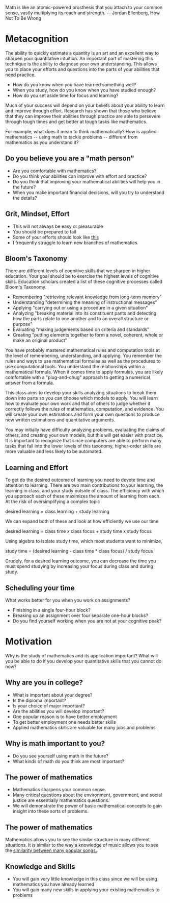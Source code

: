 Math is like an atomic-powered prosthesis that you attach to your common sense, vastly multiplying its reach and strength. -- Jordan Ellenberg, How Not To Be Wrong

# Metacognition

The ability to quickly estimate a quantity is an art and an excellent way to sharpen your quantitative intuition.
An important part of mastering this technique is the ability to diagnose
your own understanding.  This allows you to place your efforts and
questions into the parts of your abilities that need practice.

- How do you know when you have learned something well?
- When you study, how do you know when you have studied enough?
- How do you set aside time for focus and learning?

Much of your success will depend on your beliefs about your ability to learn and improve through effort.
Research has shown that those who believe that they can improve their abilities through practice are able to persevere through tough times and get better at tough tasks like mathematics.

For example, what does it mean to think mathematically?  How is applied
mathematics -- using math to tackle problems --
different from mathematics as you understand it?


## Do you believe you are a "math person"

- Are you comfortable with mathematics?
- Do you think your abilities can improve with effort and practice?
- Do you think that improving your mathematical abilities will help you in the future?
- When you make important financial decisions, will you try to understand the details?

## Grit, Mindset, Effort

- This will not always be easy or pleasurable
- You should be prepared to fail
- Some of your efforts should look like [this](https://t.co/gpISMANVMz)
- I frequently struggle to learn new branches of mathematics


## Bloom's Taxonomy

There are different levels of cognitive skills that we sharpen in higher
education.  Your goal should be to exercise the highest levels of
cognitive skills.
Education scholars created a list of these cognitive processes called Bloom's Taxonomy.

- Remembering "retrieving relevant knowledge from long-term memory"
- Understanding "determining the meaning of instructional messages"
- Applying "carrying out or using a procedure in a given situation"
- Analyzing "breaking material into its constituent pants and detecting how the parts relate to one another and to an overall structure or purpose"
- Evaluating "making judgements based on criteria and standards"
- Creating "putting elements together to form a novel, coherent, whole or make an original product"

You have probably mastered mathematical rules and computation tools at the level of remembering, understanding, and applying.
You remember the rules and ways to use mathematical formulas as well as the procedures to use computational tools.
You understand the relationships within a mathematical formula.
When it comes time to apply formulas, you are likely comfortable with a "plug-and-chug" approach to getting a numerical answer from a formula.

This class aims to develop your skills analyzing situations to break them down into parts so you can choose which models to apply.
You will learn how to evaluate your own work and that of others to judge whether it correctly follows the rules of mathematics, computation, and evidence.
You will create your own estimations and form your own questions to produce new written estimations and quantitative arguments.

You may initially have difficulty analyzing problems, evaluating the claims of others, and creating your own models, but this will get easier with practice.
It is important to recognize that since computers are able to perform many tasks that fall into the lower levels of this taxonomy, higher-order skills are more valuable and less likely to be automated.

## Learning and Effort

To get do the desired outcome of learning you need to devote time and attention to learning.
There are two main contributions to your learning, the learning in class, and your study outside of class.
The efficiency with which you approach each of these maximizes the amount of learning from each.
At the risk of oversimplifying a complex topic

desired learning = class learning + study learning

We can expand both of these and look at how efficiently we use our time

desired learning = class time x class focus + study time x study focus

Using algebra to isolate study time, which most students want to minimize,

study time = (desired learning - class time * class focus) / study focus

Crudely, for a desired learning outcome, you can decrease the time you must spend studying by increasing your focus during class and during study.

<!-- dustin bakkie, epic higher ed -->
<!-- thomas frank, college info geek -->

## Scheduling your time

What works better for you when you work on assignments?

- Finishing in a single four-hour block?
- Breaking up an assignment over four separate one-hour blocks?
- Do you find yourself working when you are not at your cognitive peak?


# Motivation

Why is the study of mathematics and its application important?
What will you be able to do if you develop your quantitative skills that you cannot do now?


## Why are you in college?

- What is important about your degree?
- Is the diploma important?
- Is your choice of major important?
- Are the abilities you will develop important?
- One popular reason is to have better employment
- To get better employment one needs better skills
- Applied mathematics skills are valuable for many jobs and problems

## Why is math important to you?

- Do you see yourself using math in the future?
- What kinds of math do you think are most important?

## The power of mathematics

- Mathematics sharpens your common sense.
- Many critical questions about the environment, government, and social
justice are essentially mathematics questions.
- We will demonstrate the power of basic mathematical concepts to gain
insight into these sorts of problems.

## The power of mathematics

Mathematics allows you to see the similar structure in many different
situations.  It is similar to the way a knowledge of music allows you to
see the
[similarity between many popular
songs.](https://www.youtube.com/watch?v=QpB_40hYjXU)

## Knowledge and Skills

- You will gain very little knowledge in this class since we will be using mathematics you have already learned
- You will gain many new skills in applying your existing mathematics to problems




